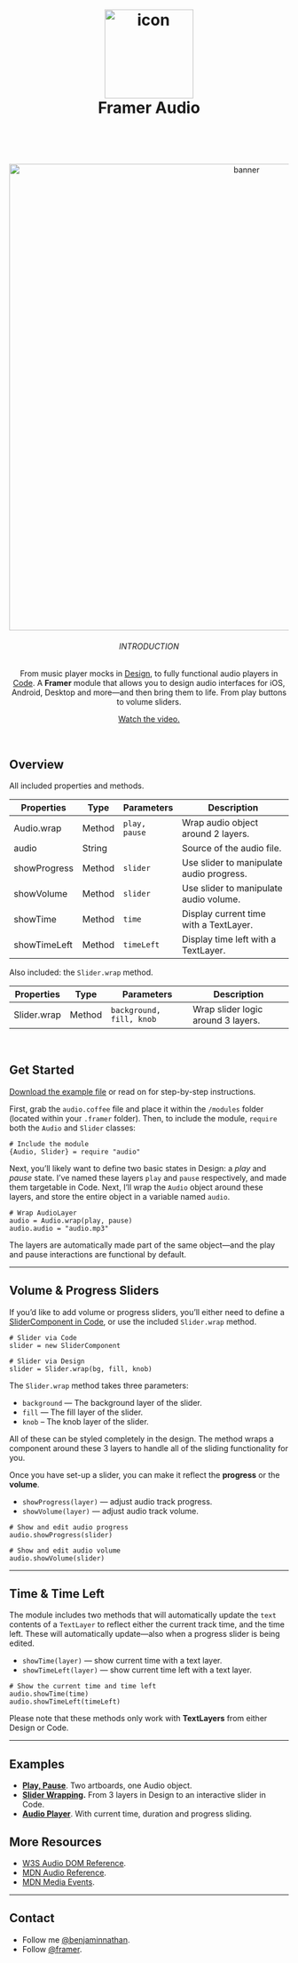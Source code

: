 <h1 align="center">
  <img src="https://d.pr/i/bRqvKY+" width="160" alt="icon"><br>
  Framer Audio<br>
  <br>
</h1>
<br>
<p align="center">  
  <img src="https://d.pr/i/P07cvV+" width="840" alt="banner">
  <br>
  <h6 align="center">INTRODUCTION</h6>
  <p align="center">From music player mocks in <a href="https://framer.com/features/design?utm_source=github&utm_medium=link&utm_campaign=framer_audio_benjamin">Design</a>, to fully functional audio players in <a href="https://framer.com/features/code?utm_source=github&utm_medium=link&utm_campaign=framer_audio_benjamin">Code</a>. A <strong>Framer</strong> module that allows you to design audio interfaces for iOS, Android, Desktop and more—and then bring them to life. From play buttons to volume sliders.</p>
 <p align="center"><a href="https://youtu.be/KCeOa9F3L9A">Watch the video.</a></p>
</p>
<br>

## Overview
All included properties and methods.


| Properties    | Type          | Parameters | Description |
| ------------- | ------------- | ----------- |----------- |
| Audio.wrap    | Method  |  `play, pause`  | Wrap audio object around 2 layers. |
| audio   | String  |   | Source of the audio file. |
| showProgress   | Method  | `slider` | Use slider to manipulate audio progress. |
| showVolume  | Method  | `slider` | Use slider to manipulate audio volume. |
| showTime | Method  | `time` | Display current time with a TextLayer. |
| showTimeLeft | Method  | `timeLeft` | Display time left with a TextLayer. |

Also included: the `Slider.wrap` method.

| Properties    | Type          | Parameters | Description |
| ------------- | ------------- | ----------- |----------- |
| Slider.wrap    | Method  |  `background, fill, knob`  | Wrap slider logic around 3 layers. |


<br>

## Get Started
[Download the example file](https://framer.cloud/BsbYC) or read on for step-by-step instructions.

First, grab the `audio.coffee` file and place it within the `/modules` folder (located within your `.framer` folder).
Then, to include the module, `require` both the `Audio` and `Slider` classes:

```
# Include the module
{Audio, Slider} = require "audio"
```

Next, you’ll likely want to define two basic states in Design: a *play* and *pause* state. I’ve named these layers `play` and `pause` respectively, and made them targetable in Code. Next, I’ll wrap the `Audio` object around these layers, and store the entire object in a variable named `audio`.

```
# Wrap AudioLayer
audio = Audio.wrap(play, pause)
audio.audio = "audio.mp3"
```

The layers are automatically made part of the same object—and the play and pause interactions are functional by default. 

---

## Volume & Progress Sliders
If you’d like to add volume or progress sliders, you’ll either need to define a [SliderComponent in Code](https://framer.com/docs/?utm_source=github&utm_medium=link&utm_campaign=framer_audio_benjamin#slider.slidercomponent), or use the included `Slider.wrap` method. 

```
# Slider via Code
slider = new SliderComponent

# Slider via Design
slider = Slider.wrap(bg, fill, knob)
```

The `Slider.wrap` method takes three parameters:
- `background` — The background layer of the slider.
- `fill` — The fill layer of the slider.
- `knob` – The knob layer of the slider.

All of these can be styled completely in the design. The method wraps a component around these 3 layers to handle all of the sliding functionality for you.

Once you have set-up a slider, you can make it reflect the **progress** or the **volume**.

- `showProgress(layer)` — adjust audio track progress.
- `showVolume(layer)` — adjust audio track volume.

```
# Show and edit audio progress 
audio.showProgress(slider)

# Show and edit audio volume 
audio.showVolume(slider)
```

---

## Time & Time Left
The module includes two methods that will automatically update the `text` contents of a `TextLayer` to reflect either the current track time, and the time left. These will automatically update—also when a progress slider is being edited.

- `showTime(layer)` — show current time with a text layer.
- `showTimeLeft(layer)` — show current time left with a text layer.

```
# Show the current time and time left
audio.showTime(time)
audio.showTimeLeft(timeLeft)
```

Please note that these methods only work with **TextLayers** from either Design or Code.

---

## Examples
- **[Play, Pause](https://framer.cloud/BsbYC)**. Two artboards, one Audio object.
- **[Slider Wrapping](https://framer.cloud/BlHxd).** From 3 layers in Design to an interactive slider in Code.
- **[Audio Player](https://framer.cloud/pHMBF)**. With current time, duration and progress sliding.

## More Resources
- [W3S Audio DOM Reference](https://www.w3schools.com/tags/ref_av_dom.asp).
- [MDN Audio Reference](https://developer.mozilla.org/en-US/docs/Web/HTML/Element/audio).
- [MDN Media Events](https://developer.mozilla.org/en-US/docs/Web/Guide/Events/Media_events).

---

## Contact
- Follow me <a href="https://twitter.com/benjaminnathan">@benjaminnathan</a>.
- Follow <a href="https://twitter.com/framer">@framer</a>.
